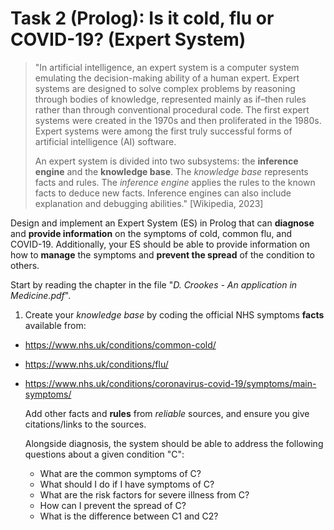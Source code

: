 # Task 2 (Prolog): Is it cold, flu or COVID-19? (Expert System)


> "In artificial intelligence, an expert system is a computer system emulating the decision-making ability of a human expert.
> Expert systems are designed to solve complex problems by reasoning through bodies of knowledge, represented mainly as if–then rules rather than through conventional procedural code.
> The first expert systems were created in the 1970s and then proliferated in the 1980s. Expert systems were among the first truly successful forms of artificial intelligence (AI) software.
>
> An expert system is divided into two subsystems: the **inference engine** and the **knowledge base**. The _knowledge base_ represents facts and rules. The _inference engine_ applies the rules to the known facts to deduce new facts. Inference engines can also include explanation and debugging abilities."
> [Wikipedia, 2023]

Design and implement an Expert System (ES) in Prolog that can **diagnose** and **provide information** on the symptoms of cold, common flu, and COVID-19.
Additionally, your ES should be able to provide information on how to **manage** the symptoms and **prevent the spread** of the condition to others.

Start by reading the chapter in the file "*D. Crookes - An application in Medicine.pdf*".

1) Create your *knowledge base* by coding the official NHS symptoms **facts** available from:

  - <https://www.nhs.uk/conditions/common-cold/>
  - <https://www.nhs.uk/conditions/flu/>
  - <https://www.nhs.uk/conditions/coronavirus-covid-19/symptoms/main-symptoms/>

    Add other facts and **rules** from *reliable* sources, and ensure you give citations/links to the sources.

    Alongside diagnosis, the system should be able to address the following questions about a given condition "C":

    - What are the common symptoms of C?
    - What should I do if I have symptoms of C?
    - What are the risk factors for severe illness from C?
    - How can I prevent the spread of C?
    - What is the difference between C1 and C2?
